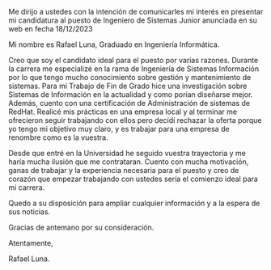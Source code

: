 Me dirijo a ustedes con la intención de comunicarles mi interés en presentar mi candidatura al puesto de Ingeniero de Sistemas Junior anunciada en su web en fecha 18/12/2023

Mi nombre es Rafael Luna, Graduado en Ingeniería Informática. 

Creo que soy el candidato ideal para el puesto por varias razones. Durante la carrera me especializé en la rama de Ingeniería de Sistemas Información por lo que tengo mucho conocimiento sobre gestión y mantenimiento de sistemas. Para mi Trabajo de Fin de Grado hice una investigación sobre Sistemas de Información en la actualidad y como porían diseñarse mejor. Además, cuento con una certificación de Administración de sistemas de RedHat. Realicé mis prácticas en una empresa local y al terminar me ofrecieron seguir trabajando con ellos pero decidí rechazar la oferta porque yo tengo mi objetivo muy claro, y es trabajar para una empresa de renombre como es la vuestra. 

Desde que entré en la Universidad he seguido vuestra trayectoria y me haría mucha ilusión que me contrataran. Cuento con mucha motivación, ganas de trabajar y la experiencia necesaria para el puesto y creo de corazón que empezar trabajando con ustedes sería el comienzo ideal para mi carrera.

Quedo a su disposición para ampliar cualquier información y a la espera de sus noticias.

Gracias de antemano por su consideración.

Atentamente,

Rafael Luna.
